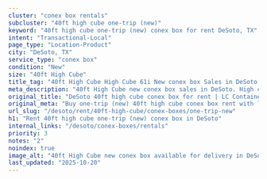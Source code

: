 ```yaml
---
cluster: "conex box rentals"
subcluster: "40ft high cube one-trip (new)"
keyword: "40ft high cube one-trip (new) conex box for rent DeSoto, TX"
intent: "Transactional-Local"
page_type: "Location-Product"
city: "DeSoto, TX"
service_type: "conex box"
condition: "New"
size: "40ft High Cube"
title_tag: "40ft High Cube High Cube 61i New conex box Sales in DeSoto | LC Container"
meta_description: "40ft High Cube new conex box sales in DeSoto. High cube containers with extra height. Fast delivery, competitive pricing. Serving conex boxes area. Quote ID: 68J. Call (214) 524-4168 for your free quote today."
original_title: "DeSoto 40ft high cube conex box for rent | LC Container"
original_meta: "Buy one-trip (new) 40ft high cube conex box rent with local delivery in DeSoto, TX. LC Container — local Since 2003. Request a fast quote today."
url_slug: "/desoto/rent/40ft-high-cube/conex-boxes/one-trip-new"
h1: "Rent 40ft high cube one-trip (new) conex box in DeSoto"
internal_links: "/desoto/conex-boxes/rentals"
priority: 3
notes: "2"
noindex: true
image_alt: "40ft High Cube new conex box available for delivery in DeSoto"
last_updated: "2025-10-20"
---
```


<!-- TODO: Add unique city/inventory copy, images, and internal links here. -->
